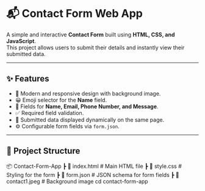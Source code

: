 # 📬 Contact Form Web App

A simple and interactive **Contact Form** built using **HTML, CSS, and JavaScript**.  
This project allows users to submit their details and instantly view their submitted data.

---

## ✨ Features
- 🎨 Modern and responsive design with background image.
- 😀 Emoji selector for the **Name** field.
- 📧 Fields for **Name, Email, Phone Number, and Message**.
- ✅ Required field validation.
- 📄 Submitted data displayed dynamically on the same page.
- ⚙️ Configurable form fields via `form.json`.

---

## 📂 Project Structure
📦 Contact-Form-App
┣ 📜 index.html # Main HTML file
┣ 📜 style.css # Styling for the form
┣ 📜 form.json # JSON schema for form fields
┣ 📜 contact1.jpeg # Background image
cd contact-form-app


